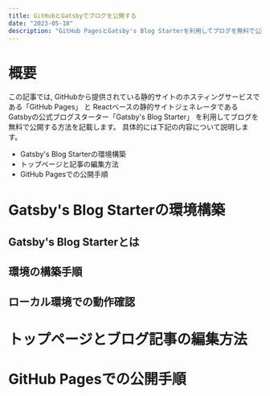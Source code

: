 ```yaml
---
title: GitHubとGatsbyでブログを公開する
date: "2023-05-18"
description: "GitHub PagesとGatsby's Blog Starterを利用してブログを無料で公開する方法を記載します。"
---
```


# 概要
この記事では, 
GitHubから提供されている静的サイトのホスティングサービスである「GitHub Pages」
と
Reactベースの静的サイトジェネレータである
Gatsbyの公式ブログスターター「Gatsby's Blog Starter」
を利用してブログを無料で公開する方法を記載します。
具体的には下記の内容について説明します。

* Gatsby's Blog Starterの環境構築
* トップページと記事の編集方法
* GitHub Pagesでの公開手順

# Gatsby's Blog Starterの環境構築

## Gatsby's Blog Starterとは
## 環境の構築手順
## ローカル環境での動作確認

# トップページとブログ記事の編集方法
## 
## 


# GitHub Pagesでの公開手順
